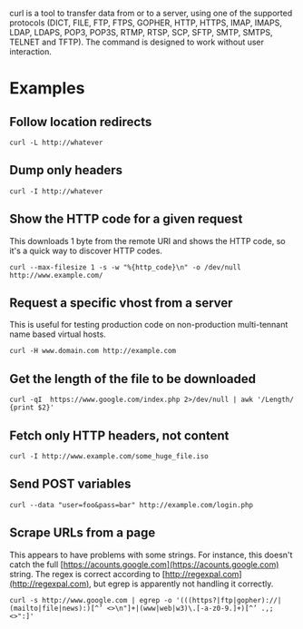 curl is a tool to transfer data from or to a server, using one of the supported protocols (DICT, FILE, FTP, FTPS, GOPHER, HTTP, HTTPS, IMAP, IMAPS, LDAP, LDAPS, POP3, POP3S, RTMP, RTSP, SCP, SFTP, SMTP, SMTPS, TELNET and TFTP). The command is designed to work without user interaction.

# Examples
## Follow location redirects

```
curl -L http://whatever
```

## Dump only headers

```
curl -I http://whatever
```

## Show the HTTP code for a given request
This downloads 1 byte from the remote URI and shows the HTTP code, so it's a quick way to discover HTTP codes.

```
curl --max-filesize 1 -s -w "%{http_code}\n" -o /dev/null http://www.example.com/
```

## Request a specific vhost from a server
This is useful for testing production code on non-production multi-tennant name based virtual hosts.

```
curl -H www.domain.com http://example.com
```

## Get the length of the file to be downloaded

```
curl -qI  https://www.google.com/index.php 2>/dev/null | awk '/Length/ {print $2}'
```

## Fetch only HTTP headers, not content

```
curl -I http://www.example.com/some_huge_file.iso
```

## Send POST variables

```
curl --data "user=foo&pass=bar" http://example.com/login.php
```

## Scrape URLs from a page
This appears to have problems with some strings. For instance, this doesn't catch the full [https://acounts.google.com](https://acounts.google.com) string.  The regex is correct according to [http://regexpal.com](http://regexpal.com), but egrep is apparently not handling it correctly.

```
curl -s http://www.google.com | egrep -o '(((https?|ftp|gopher)://|(mailto|file|news):)[^’ <>\n"]+|(www|web|w3)\.[-a-z0-9.]+)[^’ .,;<>":]'
```
